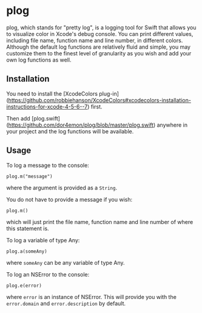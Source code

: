 # plog

plog, which stands for "pretty log", is a logging tool for Swift that allows you to visualize color in Xcode's debug console. You can print different values, including file name, function name and line number, in different colors. Although the default log functions are relatively fluid and simple, you may customize them to the finest level of granularity as you wish and add your own log functions as well.

## Installation

You need to install the [XcodeColors plug-in] (https://github.com/robbiehanson/XcodeColors#xcodecolors-installation-instructions-for-xcode-4-5-6--7) first.

Then add [plog.swift] (https://github.com/dor4emon/plog/blob/master/plog.swift) anywhere in your project and the log functions will be available.

## Usage

To log a message to the console:

    plog.m("message")

where the argument is provided as a `String`.

You do not have to provide a message if you wish:

    plog.m()

which will just print the file name, function name and line number of where this statement is.

To log a variable of type Any:

    plog.a(someAny)

where `someAny` can be any variable of type Any.

To log an NSError to the console:

    plog.e(error)

where `error` is an instance of NSError. This will provide you with the `error.domain` and `error.description` by default.
